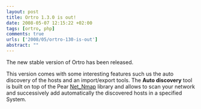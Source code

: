 ```yaml
--- 
layout: post
title: Ortro 1.3.0 is out!
date: 2008-05-07 12:15:22 +02:00
tags: [ortro, php]
comments: true
urls: ['2008/05/ortro-130-is-out']
abstract: ""
---
```

The new stable version of Ortro has been released.

This version comes with some interesting features such us the auto discovery of the hosts and an import/export tools.
The <strong>Auto discovery</strong> tool is built on top of the Pear <a class="urlextern" title="http://pear.php.net/package/Net_Nmap/" rel="nofollow" href="http://pear.php.net/package/Net_Nmap/">Net_Nmap</a> library and allows to scan your network and successively add automatically the discovered hosts in a specified System.
